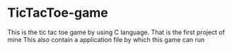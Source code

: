 # TicTacToe-game
This is the tic tac toe game by using C language.
That is the first project of mine 
This also contain a application file by which this game can run 
